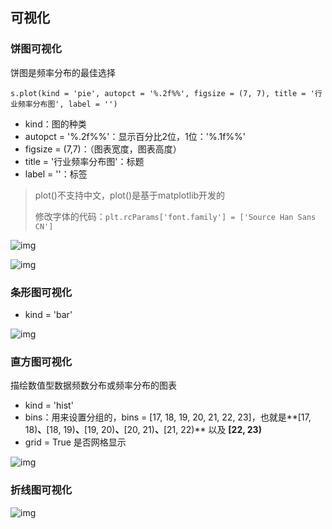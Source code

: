 ## 可视化


### 饼图可视化

饼图是频率分布的最佳选择

`s.plot(kind = 'pie', autopct = '%.2f%%', figsize = (7, 7), title = '行业频率分布图', label = '')`

- kind：图的种类
- autopct = '%.2f%%'：显示百分比2位，1位：'%.1f%%'
- figsize = (7,7)：（图表宽度，图表高度）
- title = '行业频率分布图'：标题
- label = ''：标签

> plot()不支持中文，plot()是基于matplotlib开发的
>
> 修改字体的代码：`plt.rcParams['font.family'] = ['Source Han Sans CN']`

![img](https://adamyide-1256435674.cos.ap-shanghai.myqcloud.com/2020-12-10-190513.jpg)

![img](https://adamyide-1256435674.cos.ap-shanghai.myqcloud.com/2020-12-10-190618.jpg)

### 条形图可视化

* kind = 'bar'

![img](https://adamyide-1256435674.cos.ap-shanghai.myqcloud.com/2020-12-10-191037.jpg)

### 直方图可视化

描绘数值型数据频数分布或频率分布的图表

* kind = 'hist'
* bins：用来设置分组的，bins = [17, 18, 19, 20, 21, 22, 23]，也就是**[17, 18)**、**[18, 19)**、**[19, 20)**、**[20, 21)**、**[21, 22)** 以及 **[22, 23)**
* grid = True 是否网格显示

![img](https://res.pandateacher.com/EN4IOYON1605519924076.jpg)

### 折线图可视化

![img](https://adamyide-1256435674.cos.ap-shanghai.myqcloud.com/2020-12-13-183945.jpg)

